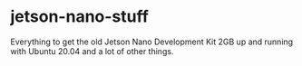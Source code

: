 # jetson-nano-stuff
Everything to get the old Jetson Nano Development Kit 2GB up and running with Ubuntu 20.04 and a lot of other things.
